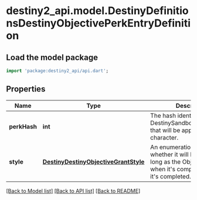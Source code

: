 # destiny2_api.model.DestinyDefinitionsDestinyObjectivePerkEntryDefinition

## Load the model package
```dart
import 'package:destiny2_api/api.dart';
```

## Properties
Name | Type | Description | Notes
------------ | ------------- | ------------- | -------------
**perkHash** | **int** | The hash identifier of the DestinySandboxPerkDefinition that will be applied to the character. | [optional] [default to null]
**style** | [**DestinyDestinyObjectiveGrantStyle**](DestinyDestinyObjectiveGrantStyle.md) | An enumeration indicating whether it will be applied as long as the Objective is active, when it&#39;s completed, or until it&#39;s completed. | [optional] [default to null]

[[Back to Model list]](../README.md#documentation-for-models) [[Back to API list]](../README.md#documentation-for-api-endpoints) [[Back to README]](../README.md)


